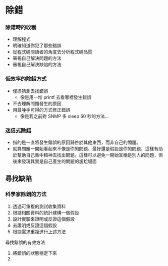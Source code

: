 # 除錯
### 除錯時的收穫
* 理解程式
* 明確知道你犯了那些錯誤
* 從程式碼閱讀者的角度去分析程式碼品質
* 審視自己解決問題的方法
* 審視自己解決缺陷的方法

### 低效率的除錯方式
* 僅憑猜測去找錯誤
	* 像是用一堆 printf 去看哪裡發生錯誤
* 不去理解問題發生的原因
* 用最唾手可得的方式修正錯誤
	* 像是我之前對 SNMP 多 sleep 60 秒的方法...
### 迷信式除錯
* 指的是一直將發生錯誤的原因歸咎於其他東西，而非自己的問題。
* 就算問題一開始看起來不像是你的問題，最好還是假設是你的問題，這樣有助於幫助自己集中精神去找出問題。這樣可以避免一開始宣稱是別人的問題，但後來發現其實是自己產生的問題的尷尬場面

## 尋找缺陷
### 科學家除錯的方法
1. 透過可重複的測試收集資料
2. 根據相關資料的統計建構一個假設
3. 設計實驗來證明或反證這個假設
4. 去證明或反證這個假設
5. 根據需求重複進行上述方法

尋找錯誤的有效方法
1. 將錯誤的狀態穩定下來
7.
<!--stackedit_data:
eyJoaXN0b3J5IjpbLTE5MDY3NDQzMzUsLTE1NDE0Njc3NjUsLT
I1NDI3OTIyOSwxOTczNTA1MTA2XX0=
-->